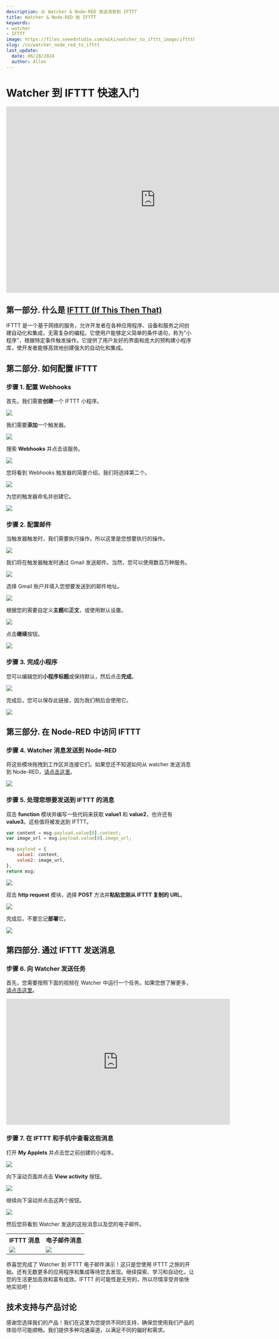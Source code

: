 ```yaml
---
description: 从 Watcher & Node-RED 发送消息到 IFTTT
title: Watcher & Node-RED 到 IFTTT
keywords:
- watcher
- IFTTT
image: https://files.seeedstudio.com/wiki/watcher_to_ifttt_image/ifttthead.png
slug: /cn/watcher_node_red_to_ifttt
last_update:
  date: 06/28/2024
  author: Allen
---
```


# Watcher 到 IFTTT 快速入门

<div class="table-center">
<iframe width="800" height="500" src="https://files.seeedstudio.com/wiki/watcher_to_ifttt_image/watcher_ifttt.mp4?autoplay=0" scrolling="no" border="0" frameborder="no" framespacing="0" allowfullscreen="true"> </iframe>
</div>

## 第一部分. 什么是 [IFTTT (If This Then That)](https://ifttt.com/)

IFTTT 是一个基于网络的服务，允许开发者在各种应用程序、设备和服务之间创建自动化和集成，无需复杂的编程。它使用户能够定义简单的条件语句，称为"小程序"，根据特定事件触发操作。它提供了用户友好的界面和庞大的预构建小程序库，使开发者能够高效地创建强大的自动化和集成。

## 第二部分. 如何配置 IFTTT

### 步骤 1. 配置 Webhooks

首先，我们需要**创建**一个 IFTTT 小程序。

<div style={{textAlign:'center'}}><img src="https://files.seeedstudio.com/wiki/watcher_to_ifttt_image/1.png" style={{width:1000, height:'auto'}}/></div>

我们需要**添加**一个触发器。

<div style={{textAlign:'center'}}><img src="https://files.seeedstudio.com/wiki/watcher_to_ifttt_image/2.png" style={{width:500, height:'auto'}}/></div>

搜索 **Webhooks** 并点击该服务。

<div style={{textAlign:'center'}}><img src="https://files.seeedstudio.com/wiki/watcher_to_ifttt_image/3.png" style={{width:500, height:'auto'}}/></div>

您将看到 Webhooks 触发器的简要介绍，我们将选择第二个。

<div style={{textAlign:'center'}}><img src="https://files.seeedstudio.com/wiki/watcher_to_ifttt_image/4.png" style={{width:500, height:'auto'}}/></div>

为您的触发器命名并创建它。

<div style={{textAlign:'center'}}><img src="https://files.seeedstudio.com/wiki/watcher_to_ifttt_image/5.png" style={{width:500, height:'auto'}}/></div>

### 步骤 2. 配置邮件

当触发器触发时，我们需要执行操作。所以这里是您想要执行的操作。

<div style={{textAlign:'center'}}><img src="https://files.seeedstudio.com/wiki/watcher_to_ifttt_image/6.png" style={{width:500, height:'auto'}}/></div>

我们将在触发器触发时通过 Gmail 发送邮件。当然，您可以使用数百万种服务。

<div style={{textAlign:'center'}}><img src="https://files.seeedstudio.com/wiki/watcher_to_ifttt_image/7.png" style={{width:800, height:'auto'}}/></div>

选择 Gmail 账户并填入您想要发送到的邮件地址。

<div style={{textAlign:'center'}}><img src="https://files.seeedstudio.com/wiki/watcher_to_ifttt_image/8.png" style={{width:600, height:'auto'}}/></div>

根据您的需要自定义**主题**和**正文**，或使用默认设置。

<div style={{textAlign:'center'}}><img src="https://files.seeedstudio.com/wiki/watcher_to_ifttt_image/9.png" style={{width:600, height:'auto'}}/></div>

点击**继续**按钮。

<div style={{textAlign:'center'}}><img src="https://files.seeedstudio.com/wiki/watcher_to_ifttt_image/11.png" style={{width:600, height:'auto'}}/></div>

### 步骤 3. 完成小程序

您可以编辑您的**小程序标题**或保持默认，然后点击**完成**。

<div style={{textAlign:'center'}}><img src="https://files.seeedstudio.com/wiki/watcher_to_ifttt_image/12.png" style={{width:600, height:'auto'}}/></div>

完成后，您可以保存此链接，因为我们稍后会使用它。

<div style={{textAlign:'center'}}><img src="https://files.seeedstudio.com/wiki/watcher_to_ifttt_image/13.png" style={{width:600, height:'auto'}}/></div>

## 第三部分. 在 Node-RED 中访问 IFTTT

### 步骤 4. Watcher 消息发送到 Node-RED

将这些模块拖拽到工作区并连接它们。如果您还不知道如何从 watcher 发送消息到 Node-RED，[请点击这里](https://wiki.seeedstudio.com/cn/watcher_to_node_red/)。

<div style={{textAlign:'center'}}><img src="https://files.seeedstudio.com/wiki/watcher_to_ifttt_image/20.png" style={{width:1000, height:'auto'}}/></div>

### 步骤 5. 处理您想要发送到 IFTTT 的消息

双击 **function** 模块并编写一些代码来获取 **value1** 和 **value2**，也许还有 **value3**。这些值将被发送到 IFTTT。

```javascript
var content = msg.payload.value[0].content;
var image_url = msg.payload.value[0].image_url;

msg.payload = {
    value1: content,
    value2: image_url,
};
return msg;
```

<div style={{textAlign:'center'}}><img src="https://files.seeedstudio.com/wiki/watcher_to_ifttt_image/21.png" style={{width:1000, height:'auto'}}/></div>

双击 **http request** 模块，选择 **POST** 方法并**粘贴您刚从 IFTTT 复制的 URL**。

<div style={{textAlign:'center'}}><img src="https://files.seeedstudio.com/wiki/watcher_to_ifttt_image/22.png" style={{width:1000, height:'auto'}}/></div>

完成后，不要忘记**部署**它。

<div style={{textAlign:'center'}}><img src="https://files.seeedstudio.com/wiki/watcher_to_ifttt_image/23.png" style={{width:800, height:'auto'}}/></div>

## 第四部分. 通过 IFTTT 发送消息

### 步骤 6. 向 Watcher 发送任务

首先，您需要按照下面的视频在 Watcher 中运行一个任务。如果您想了解更多，[请点击这里](https://wiki.seeedstudio.com/cn/getting_started_with_watcher_task/)。

<div class="table-center">
<iframe width="600" height="338" src="https://files.seeedstudio.com/wiki/watcher_to_open_interpreter_image/run_task.mp4?autoplay=0" scrolling="no" border="0" frameborder="no" framespacing="0" allowfullscreen="true"> </iframe>
</div>

### 步骤 7. 在 IFTTT 和手机中查看这些消息

打开 **My Applets** 并点击您之前创建的小程序。

<div style={{textAlign:'center'}}><img src="https://files.seeedstudio.com/wiki/watcher_to_ifttt_image/14.png" style={{width:1000, height:'auto'}}/></div>

向下滚动页面并点击 **View activity** 按钮。

<div style={{textAlign:'center'}}><img src="https://files.seeedstudio.com/wiki/watcher_to_ifttt_image/15.png" style={{width:800, height:'auto'}}/></div>

继续向下滚动并点击这两个按钮。

<div style={{textAlign:'center'}}><img src="https://files.seeedstudio.com/wiki/watcher_to_ifttt_image/16.png" style={{width:800, height:'auto'}}/></div>

然后您将看到 Watcher 发送的这些消息以及您的电子邮件。


<div class="table-center">
  <table align="center">
    <tr>
      <th>IFTTT 消息</th>
      <th>电子邮件消息</th>
    </tr>
    <tr>
      <td><div style={{textAlign:'center'}}><img src="https://files.seeedstudio.com/wiki/watcher_to_ifttt_image/16_1.png" style={{width:1000, height:'auto'}}/></div></td>
      <td><div style={{textAlign:'center'}}><img src="https://files.seeedstudio.com/wiki/watcher_to_ifttt_image/wm.png" style={{width:320, height:'auto'}}/></div></td>
    </tr>
  </table>
</div>

恭喜您完成了 Watcher 到 IFTTT 电子邮件演示！这只是您使用 IFTTT 之旅的开始。还有无数更多的应用程序和集成等待您去发现。继续探索、学习和自动化，让您的生活更加高效和富有成效。IFTTT 的可能性是无穷的，所以尽情享受并愉快地实验吧！

## 技术支持与产品讨论

感谢您选择我们的产品！我们在这里为您提供不同的支持，确保您使用我们产品的体验尽可能顺畅。我们提供多种沟通渠道，以满足不同的偏好和需求。

<div class="button_tech_support_container">
<a href="https://forum.seeedstudio.com/" class="button_forum"></a> 
<a href="https://www.seeedstudio.com/contacts" class="button_email"></a>
</div>

<div class="button_tech_support_container">
<a href="https://discord.gg/eWkprNDMU7" class="button_discord"></a> 
<a href="https://github.com/Seeed-Studio/wiki-documents/discussions/69" class="button_discussion"></a>
</div>